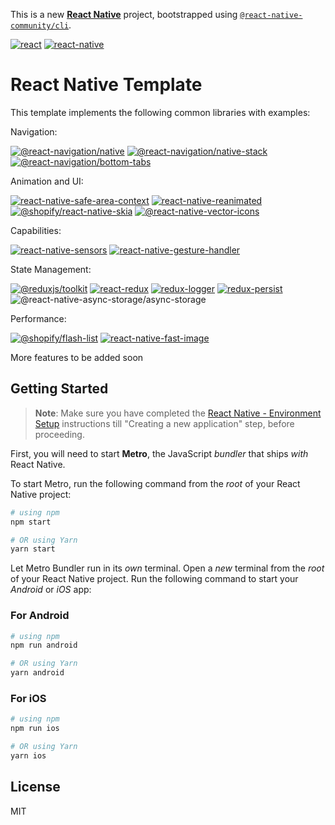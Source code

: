 This is a new [**React Native**](https://reactnative.dev) project, bootstrapped using [`@react-native-community/cli`](https://github.com/react-native-community/cli).

[![react](https://img.shields.io/badge/react-18.3.1-blue)](https://reactjs.org/)
[![react-native](https://img.shields.io/badge/react--native-0.76.3-blue)](https://reactnative.dev/)

# React Native Template

This template implements the following common libraries with examples:

Navigation:

[![@react-navigation/native](https://img.shields.io/badge/@react--navigation/native-^6.x-blue)](https://reactnavigation.org/docs/getting-started/)
[![@react-navigation/native-stack](https://img.shields.io/badge/@react--navigation/native--stack-^6.x-blue)](https://reactnavigation.org/docs/stack-navigator/)
[![@react-navigation/bottom-tabs](https://img.shields.io/badge/@react--navigation/bottom--tabs-^6.6.1-blue)](https://reactnavigation.org/docs/bottom-tab-navigator/)

Animation and UI:

[![react-native-safe-area-context](https://img.shields.io/badge/react--native--safe--area--context-^4.14.0-blue)](https://github.com/th3rdwave/react-native-safe-area-context)
[![react-native-reanimated](https://img.shields.io/badge/react--native--reanimated-^3.16.3-blue)](https://docs.swmansion.com/react-native-reanimated/)
[![@shopify/react-native-skia](https://img.shields.io/badge/@shopify/react--native--skia-^1.6.0-blue)](https://shopify.github.io/react-native-skia/)
[![@react-native-vector-icons](https://img.shields.io/badge/@react--native--vector--icons/common-^11.0.0-blue)](https://github.com/oblador/react-native-vector-icons)

Capabilities:

[![react-native-sensors](https://img.shields.io/badge/react--native--sensors-^7.3.6-blue)](https://github.com/react-native-sensors/react-native-sensors)
[![react-native-gesture-handler](https://img.shields.io/badge/react--native--gesture--handler-^2.21.2-blue)](https://docs.swmansion.com/react-native-gesture-handler/)

State Management:

[![@reduxjs/toolkit](https://img.shields.io/badge/@reduxjs/toolkit-^2.4.0-blue)](https://redux-toolkit.js.org/)
[![react-redux](https://img.shields.io/badge/react--redux-^9.1.2-blue)](https://react-redux.js.org/)
[![redux-logger](https://img.shields.io/badge/redux--logger-^3.0.6-blue)](https://github.com/LogRocket/redux-logger)
[![redux-persist](https://img.shields.io/badge/redux--persist-^6.0.0-blue)](https://github.com/rt2zz/redux-persist)
![@react-native-async-storage/async-storage](https://img.shields.io/badge/@react--native--async--storage/async--storage-^2.1.0-blue)

Performance:

[![@shopify/flash-list](https://img.shields.io/badge/@shopify/flash--list-^1.7.2-blue)](https://shopify.github.io/flash-list/)
[![react-native-fast-image](https://img.shields.io/badge/react--native--fast--image-^8.6.3-blue)](https://github.com/DylanVann/react-native-fast-image)

More features to be added soon

## Getting Started

> **Note**: Make sure you have completed the [React Native - Environment Setup](https://reactnative.dev/docs/environment-setup) instructions till "Creating a new application" step, before proceeding.

First, you will need to start **Metro**, the JavaScript _bundler_ that ships _with_ React Native.

To start Metro, run the following command from the _root_ of your React Native project:

```bash
# using npm
npm start

# OR using Yarn
yarn start
```

Let Metro Bundler run in its _own_ terminal. Open a _new_ terminal from the _root_ of your React Native project. Run the following command to start your _Android_ or _iOS_ app:

### For Android

```bash
# using npm
npm run android

# OR using Yarn
yarn android
```

### For iOS

```bash
# using npm
npm run ios

# OR using Yarn
yarn ios
```

## License

MIT
